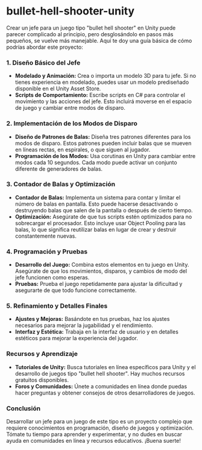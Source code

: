 # bullet-hell-shooter-unity

Crear un jefe para un juego tipo "bullet hell shooter" en Unity puede 
parecer complicado al principio, pero desglosándolo en pasos más pequeños, 
se vuelve más manejable. Aquí te doy una guía básica de cómo podrías 
abordar este proyecto:

### 1. Diseño Básico del Jefe
- **Modelado y Animación:** Crea o importa un modelo 3D para tu jefe. Si 
no tienes experiencia en modelado, puedes usar un modelo prediseñado 
disponible en el Unity Asset Store.
- **Scripts de Comportamiento:** Escribe scripts en C# para controlar el 
movimiento y las acciones del jefe. Esto incluirá moverse en el espacio de 
juego y cambiar entre modos de disparo.

### 2. Implementación de los Modos de Disparo
- **Diseño de Patrones de Balas:** Diseña tres patrones diferentes para 
los modos de disparo. Estos patrones pueden incluir balas que se mueven en 
líneas rectas, en espirales, o que siguen al jugador.
- **Programación de los Modos:** Usa corutinas en Unity para cambiar entre 
modos cada 10 segundos. Cada modo puede activar un conjunto diferente de 
generadores de balas.

### 3. Contador de Balas y Optimización
- **Contador de Balas:** Implementa un sistema para contar y limitar el 
número de balas en pantalla. Esto puede hacerse desactivando o destruyendo 
balas que salen de la pantalla o después de cierto tiempo.
- **Optimización:** Asegúrate de que tus scripts estén optimizados para no 
sobrecargar el procesador. Esto incluye usar Object Pooling para las 
balas, lo que significa reutilizar balas en lugar de crear y destruir 
constantemente nuevas.

### 4. Programación y Pruebas
- **Desarrollo del Juego:** Combina estos elementos en tu juego en Unity. 
Asegúrate de que los movimientos, disparos, y cambios de modo del jefe 
funcionen como esperas.
- **Pruebas:** Prueba el juego repetidamente para ajustar la dificultad y 
asegurarte de que todo funcione correctamente.

### 5. Refinamiento y Detalles Finales
- **Ajustes y Mejoras:** Basándote en tus pruebas, haz los ajustes 
necesarios para mejorar la jugabilidad y el rendimiento.
- **Interfaz y Estética:** Trabaja en la interfaz de usuario y en detalles 
estéticos para mejorar la experiencia del jugador.

### Recursos y Aprendizaje
- **Tutoriales de Unity:** Busca tutoriales en línea específicos para 
Unity y el desarrollo de juegos tipo "bullet hell shooter". Hay muchos 
recursos gratuitos disponibles.
- **Foros y Comunidades:** Únete a comunidades en línea donde puedas hacer 
preguntas y obtener consejos de otros desarrolladores de juegos.

### Conclusión
Desarrollar un jefe para un juego de este tipo es un proyecto complejo que 
requiere conocimientos en programación, diseño de juegos y optimización. 
Tómate tu tiempo para aprender y experimentar, y no dudes en buscar ayuda 
en comunidades en línea y recursos educativos. ¡Buena suerte!
